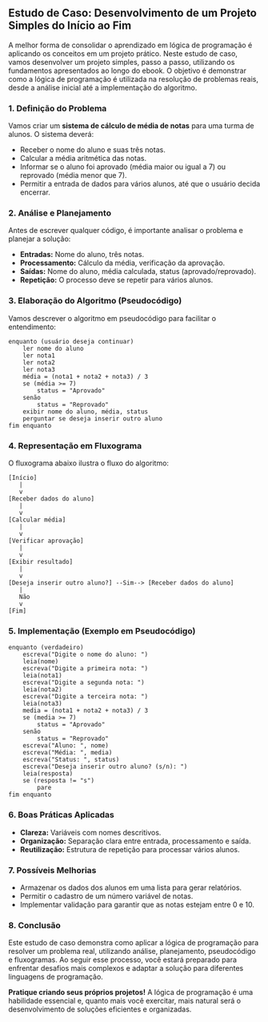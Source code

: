 
## Estudo de Caso: Desenvolvimento de um Projeto Simples do Início ao Fim

A melhor forma de consolidar o aprendizado em lógica de programação é aplicando os conceitos em um projeto prático. Neste estudo de caso, vamos desenvolver um projeto simples, passo a passo, utilizando os fundamentos apresentados ao longo do ebook. O objetivo é demonstrar como a lógica de programação é utilizada na resolução de problemas reais, desde a análise inicial até a implementação do algoritmo.

### 1. Definição do Problema

Vamos criar um **sistema de cálculo de média de notas** para uma turma de alunos. O sistema deverá:

- Receber o nome do aluno e suas três notas.
- Calcular a média aritmética das notas.
- Informar se o aluno foi aprovado (média maior ou igual a 7) ou reprovado (média menor que 7).
- Permitir a entrada de dados para vários alunos, até que o usuário decida encerrar.

### 2. Análise e Planejamento

Antes de escrever qualquer código, é importante analisar o problema e planejar a solução:

- **Entradas:** Nome do aluno, três notas.
- **Processamento:** Cálculo da média, verificação da aprovação.
- **Saídas:** Nome do aluno, média calculada, status (aprovado/reprovado).
- **Repetição:** O processo deve se repetir para vários alunos.

### 3. Elaboração do Algoritmo (Pseudocódigo)

Vamos descrever o algoritmo em pseudocódigo para facilitar o entendimento:

```
enquanto (usuário deseja continuar)
    ler nome do aluno
    ler nota1
    ler nota2
    ler nota3
    média = (nota1 + nota2 + nota3) / 3
    se (média >= 7)
        status = "Aprovado"
    senão
        status = "Reprovado"
    exibir nome do aluno, média, status
    perguntar se deseja inserir outro aluno
fim enquanto
```

### 4. Representação em Fluxograma

O fluxograma abaixo ilustra o fluxo do algoritmo:

```
[Início]
   |
   v
[Receber dados do aluno]
   |
   v
[Calcular média]
   |
   v
[Verificar aprovação]
   |
   v
[Exibir resultado]
   |
   v
[Deseja inserir outro aluno?] --Sim--> [Receber dados do aluno]
   |
   Não
   v
[Fim]
```

### 5. Implementação (Exemplo em Pseudocódigo)

```pseudocode
enquanto (verdadeiro)
    escreva("Digite o nome do aluno: ")
    leia(nome)
    escreva("Digite a primeira nota: ")
    leia(nota1)
    escreva("Digite a segunda nota: ")
    leia(nota2)
    escreva("Digite a terceira nota: ")
    leia(nota3)
    media = (nota1 + nota2 + nota3) / 3
    se (media >= 7)
        status = "Aprovado"
    senão
        status = "Reprovado"
    escreva("Aluno: ", nome)
    escreva("Média: ", media)
    escreva("Status: ", status)
    escreva("Deseja inserir outro aluno? (s/n): ")
    leia(resposta)
    se (resposta != "s")
        pare
fim enquanto
```

### 6. Boas Práticas Aplicadas

- **Clareza:** Variáveis com nomes descritivos.
- **Organização:** Separação clara entre entrada, processamento e saída.
- **Reutilização:** Estrutura de repetição para processar vários alunos.

### 7. Possíveis Melhorias

- Armazenar os dados dos alunos em uma lista para gerar relatórios.
- Permitir o cadastro de um número variável de notas.
- Implementar validação para garantir que as notas estejam entre 0 e 10.

### 8. Conclusão

Este estudo de caso demonstra como aplicar a lógica de programação para resolver um problema real, utilizando análise, planejamento, pseudocódigo e fluxogramas. Ao seguir esse processo, você estará preparado para enfrentar desafios mais complexos e adaptar a solução para diferentes linguagens de programação.

**Pratique criando seus próprios projetos!** A lógica de programação é uma habilidade essencial e, quanto mais você exercitar, mais natural será o desenvolvimento de soluções eficientes e organizadas.
```
